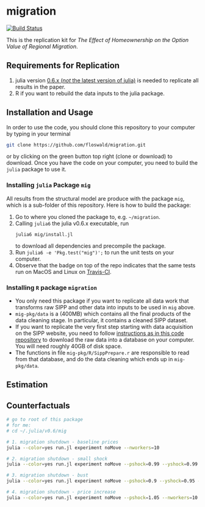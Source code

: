 
# migration

[![Build Status](https://travis-ci.com/floswald/migration.svg?token=yCXmyQ4r4F8RyxxzHZFG&branch=master)](https://travis-ci.com/floswald/migration)

This is the replication kit for *The Effect of Homeownership on the Option Value of Regional Migration*.

## Requirements for Replication

1. julia version [0.6.x (*not* the latest version of julia)](https://julialang.org/downloads/oldreleases.html) is needed to replicate all results in the paper.
2. R if you want to rebuild the data inputs to the julia package.

## Installation and Usage

In order to use the code, you should clone this repository to your computer by typing in your terminal

```bash
git clone https://github.com/floswald/migration.git
```

or by clicking on the green button top right (clone or download) to download. Once you have the code on your computer, you need to build the `julia` package to use it.

### Installing `julia` Package `mig`

All results from the structural model are produce with the package `mig`, which is a sub-folder of this repository. Here is how to build the package:

1. Go to where you cloned the package to, e.g. `~/migration`.
2. Calling `julia6` the julia v0.6.x executable, run
    ```
    julia6 mig/install.jl
    ```
    to download all dependencies and precompile the package.
3. Run `julia6 -e 'Pkg.test("mig")';` to run the unit tests on your computer.
4. Observe that the badge on top of the repo indicates that the same tests run on MacOS and Linux on [Travis-CI](https://travis-ci.com/floswald/migration).

### Installing `R` package `migration`

* You only need this package if you want to replicate all data work that transforms raw SIPP and other data into inputs to be used in `mig` above.
* `mig-pkg/data` is a (400MB) which contains all the final products of the data cleaning stage. In particular, it contains a cleaned SIPP dataset. 
* If you want to replicate the very first step starting with data acquisition on the SIPP website, you need to follow [instructions as in this code repository](https://github.com/floswald/asdfree/blob/master/Survey%20of%20Income%20and%20Program%20Participation/1996%20panel%20-%20download%20and%20create%20database.R) to download the raw data into a database on your computer. You will need roughly 40GB of disk space.
* The functions in file `mig-pkg/R/SippPrepare.r` are responsible to read from that database, and do the data cleaning which ends up in `mig-pkg/data`.


 
## Estimation


## Counterfactuals

```bash
# go to root of this package
# for me: 
# cd ~/.julia/v0.6/mig

# 1. migration shutdown - baseline prices
julia --color=yes run.jl experiment noMove --nworkers=10

# 2. migration shutdown - small shock
julia --color=yes run.jl experiment noMove --pshock=0.99 --yshock=0.99 --nworkers=10

# 3. migration shutdown - bust
julia --color=yes run.jl experiment noMove --pshock=0.9 --yshock=0.95 --nworkers=10

# 4. migration shutdown - price increase
julia --color=yes run.jl experiment noMove --pshock=1.05 --nworkers=10
```
